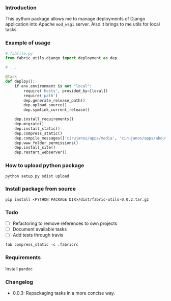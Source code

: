 ### Introduction

This python package allows me to manage deployments of Django application into
Apache `mod_wsgi` server. Also it brings to me utils for local tasks.

### Example of usage

```python
# fabfile.py
from fabric_utils.django import deployment as dep

# ...

@task
def deploy():
    if env.environment is not "local":
        require('hosts', provided_by=[local])
        require('path')
        dep.generate_release_path()
        dep.upload_source()
        dep.symlink_current_release()

    dep.install_requirements()
    dep.migrate()
    dep.install_static()
    dep.compress_static()
    dep.compile_messages(['cirujanos/apps/media', 'cirujanos/apps/about'])
    dep.www_folder_permissions()
    dep.install_site()
    dep.restart_webserver()
```


### How to upload python package

```shell
python setup.py sdist upload
```

### Install package from source

```shell
pip install <PYTHON PACKAGE DIR>/dist/fabric-utils-0.0.2.tar.gz
```

### Todo

- [ ] Refactoring to remove references to own projects
- [ ] Document available tasks
- [ ] Add tests through travis

```shell
fab compress_static -c .fabricrc
```

### Requirements

Install `pandoc` 

### Changelog

- 0.0.3: Repackaging tasks in a more concise way.
